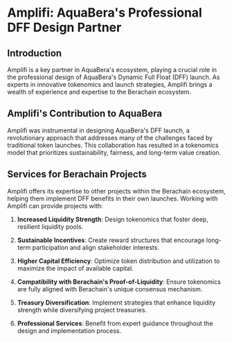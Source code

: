 # Amplifi: AquaBera's Professional DFF Design Partner

## Introduction

Amplifi is a key partner in AquaBera's ecosystem, playing a crucial role in the professional design of AquaBera's Dynamic Full Float (DFF) launch. As experts in innovative tokenomics and launch strategies, Amplifi brings a wealth of experience and expertise to the Berachain ecosystem.

## Amplifi's Contribution to AquaBera

Amplifi was instrumental in designing AquaBera's DFF launch, a revolutionary approach that addresses many of the challenges faced by traditional token launches. This collaboration has resulted in a tokenomics model that prioritizes sustainability, fairness, and long-term value creation.

## Services for Berachain Projects

Amplifi offers its expertise to other projects within the Berachain ecosystem, helping them implement DFF benefits in their own launches. Working with Amplifi can provide projects with:

1. **Increased Liquidity Strength**: Design tokenomics that foster deep, resilient liquidity pools.

2. **Sustainable Incentives**: Create reward structures that encourage long-term participation and align stakeholder interests.

3. **Higher Capital Efficiency**: Optimize token distribution and utilization to maximize the impact of available capital.

4. **Compatibility with Berachain's Proof-of-Liquidity**: Ensure tokenomics are fully aligned with Berachain's unique consensus mechanism.

5. **Treasury Diversification**: Implement strategies that enhance liquidity strength while diversifying project treasuries.

6. **Professional Services**: Benefit from expert guidance throughout the design and implementation process.